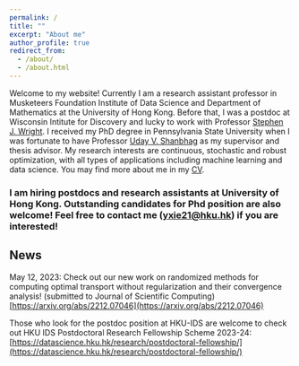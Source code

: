 ```yaml
---
permalink: /
title: ""
excerpt: "About me"
author_profile: true
redirect_from: 
  - /about/
  - /about.html
---
```



Welcome to my website! Currently I am a research assistant professor in Musketeers Foundation Institute of Data Science and Department of Mathematics at the University of Hong Kong. Before that, I was a postdoc at Wisconsin Intitute for Discovery and lucky to work with Professor [Stephen J. Wright](http://pages.cs.wisc.edu/~swright/). I received my PhD degree in Pennsylvania State University when I was fortunate to have Professor [Uday V. Shanbhag](http://www.personal.psu.edu/vvs3/) as my supervisor and thesis advisor. My research interests are continuous, stochastic and robust optimization, with all types of applications including machine learning and data science. You may find more about me in my [CV](https://yue-xie.github.io/files/CV_YueXie_2023.pdf).

### I am hiring postdocs and research assistants at University of Hong Kong. Outstanding candidates for Phd position are also welcome! Feel free to contact me (yxie21@hku.hk) if you are interested! 



## News

May 12, 2023: Check out our new work on  randomized methods for computing optimal transport without regularization and their convergence analysis! (submitted to Journal of Scientific Computing) [https://arxiv.org/abs/2212.07046](https://arxiv.org/abs/2212.07046)

Those who look for the postdoc position at HKU-IDS are welcome to check out HKU IDS Postdoctoral Research Fellowship Scheme 2023-24: [https://datascience.hku.hk/research/postdoctoral-fellowship/](https://datascience.hku.hk/research/postdoctoral-fellowship/)


